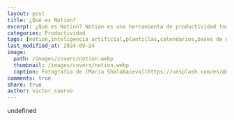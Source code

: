 ```yaml
---
layout: post
title: ¿Qué es Notion?
excerpt: ¿Qué es Notion? Notion es una herramienta de productividad todo en uno para crear, compartir y organizar contenido.
categories: Productividad
tags: [notion,inteligencia artificial,plantillas,calendarios,bases de datos]
last_modified_at: 2024-09-24
image:
  path: /images/covers/notion.webp
  thumbnail: /images/covers/notion.webp
  caption: Fotografía de [Maria Shalabaieva](https://unsplash.com/es/@maria_shalabaieva)
comments: true
share: true
author: victor_cuervo
---
```

undefined